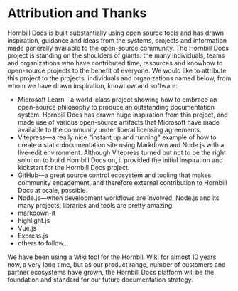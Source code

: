 # Attribution and Thanks

Hornbill Docs is built substantially using open source tools and has drawn inspiration, guidance and ideas from the  systems, projects and information made generally available to the open-source community. The Hornbill Docs project is standing on the shoulders of giants: the many individuals, teams and organizations who have contributed time, resources and knowhow to open-source projects to the benefit of everyone. We would like to attribute this project to the projects, individuals and organizations named below, from whom we have drawn inspiration, knowhow and software:

* Microsoft Learn—a world-class project showing how to embrace an open-source philosophy to produce an outstanding documentation system. Hornbill Docs has drawn huge inspiration from this project, and made use of various open-source artifacts that Microsoft have made available to the community under liberal licensing agreements. 
* Vitepress—a really nice "instant up and running" example of how to create a static documentation site using Markdown and Node.js with a live-edit environment. Although Vitepress turned out not to be the right solution to build Hornbill Docs on, it provided the initial inspiration and kickstart for the Hornbill Docs project. 
* GitHub—a great source control ecosystem and tooling that makes community engagement, and therefore external contribution to Hornbill Docs at scale, possible. 
* Node.js—when development workflows are involved, Node.js and its many projects, libraries and tools are pretty amazing.
* markdown-it
* highlight.js
* Vue.js
* Express.js 
* others to follow... 

We have been using a Wiki tool for the [Hornbill Wiki](https://wiki.hornbill.com) for almost 10 years now, a very long time, but as our product range, number of customers and partner ecosystems have grown, the Hornbill Docs platform will be the foundation and standard for our future documentation strategy. 



